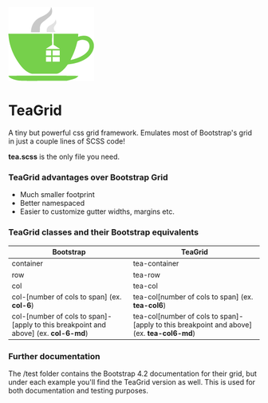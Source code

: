 ![css-to-scss logo](https://raw.githubusercontent.com/Firebrand/teagrid/master/logo2.png)

# TeaGrid
A tiny but powerful css grid framework. Emulates most of Bootstrap's grid in just a couple lines of SCSS code!

**tea.scss** is the only file you need.

### TeaGrid advantages over Bootstrap Grid
- Much smaller footprint
- Better namespaced
- Easier to customize gutter widths, margins etc.

### TeaGrid classes and their Bootstrap equivalents

| Bootstrap | TeaGrid |
| ------ | ------ |
| container | tea-container |
| row | tea-row |
| col | tea-col |
| col-[number of cols to span] (ex. **col-6**) | tea-col[number of cols to span] (ex. **tea-col6**) |
| col-[number of cols to span]-[apply to this breakpoint and above] (ex. **col-6-md**) | tea-col[number of cols to span]-[apply to this breakpoint and above] (ex. **tea-col6-md**)|

### Further documentation

The /test folder contains the Bootstrap 4.2 documentation for their grid, but under each example you'll find the TeaGrid version as well.
This is used for both documentation and testing purposes.
